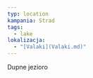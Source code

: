 ```yaml
---
typ: location
kampania: Strad
tags:
  - lake
lokalizacja:
  - "[Valaki](Valaki.md)"
---
```

Dupne jezioro